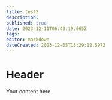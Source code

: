 ```yaml
---
title: test2
description: 
published: true
date: 2023-12-11T06:43:19.065Z
tags: 
editor: markdown
dateCreated: 2023-12-05T13:29:12.597Z
---
```


# Header
Your content here